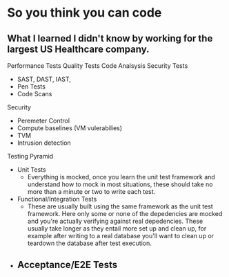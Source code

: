 # So you think you can code

## What I learned I didn't know by working for the largest US Healthcare company. 


Performance Tests
Quality Tests
Code Analsysis
Security Tests
- SAST, DAST, IAST,
- Pen Tests
- Code Scans

Security
- Peremeter Control
- Compute baselines (VM vulerabilies)
- TVM
- Intrusion detection

Testing Pyramid
- Unit Tests
  - Everything is mocked, once you learn the unit test framework and understand how to mock in most situations, these should take no more than a minute or two to write each test.
- Functional/Integration Tests
  - These are usually built using the same framework as the unit test framework.  Here only some or none of the depedencies are mocked and you're actually verifying against real depedencies.  These usually take longer as they entail more set up and clean up, for example after writing to a real database you'll want to clean up or teardown the database after test execution. 
- Acceptance/E2E Tests
  - 

